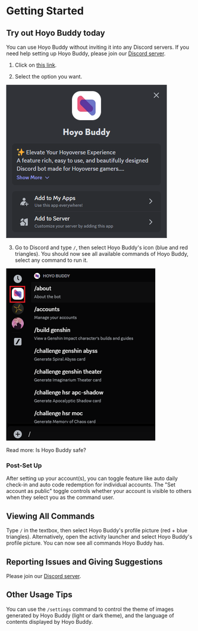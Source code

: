 # Getting Started

<!-- markdownlint-disable MD033 -->

## Try out Hoyo Buddy today

You can use Hoyo Buddy without inviting it into any Discord servers.
If you need help setting up Hoyo Buddy, please join our [Discord server](https://link.seria.moe/hb-dc).

1. Click on [this link](https://discord.com/oauth2/authorize?client_id=1000045812522430626).

2. Select the option you want.

<p></p>

![Discord Add App Screen](../../../../src/assets/images/378049955-0c3d09cb-a72a-44bf-b02a-a33869c90ba1.png)

<p></p>

<!-- markdownlint-disable MD029 -->
3. Go to Discord and type `/`, then select Hoyo Buddy's icon (blue and red triangles). You should now see all available commands of Hoyo Buddy, select any command to run it.

<p></p>

![Slash Command Screen](../../../../src/assets/images/392196104-6960be6c-8b51-49fd-93ae-bad4dad6822b.png)

Read more: Is Hoyo Buddy safe?

### Post-Set Up

After setting up your account(s), you can toggle feature like auto daily check-in and auto code redemption for individual accounts.
The "Set account as public" toggle controls whether your account is visible to others when they select you as the command user.

## Viewing All Commands

Type `/` in the textbox, then select Hoyo Buddy's profile picture (red + blue triangles). Alternatively, open the activity launcher and select Hoyo Buddy's profile picture. You can now see all commands Hoyo Buddy has.

## Reporting Issues and Giving Suggestions

Please join our [Discord server](https://dsc.gg/hoyo-buddy).

## Other Usage Tips

You can use the `/settings` command to control the theme of images generated by Hoyo Buddy (light or dark theme), and the language of contents displayed by Hoyo Buddy.
